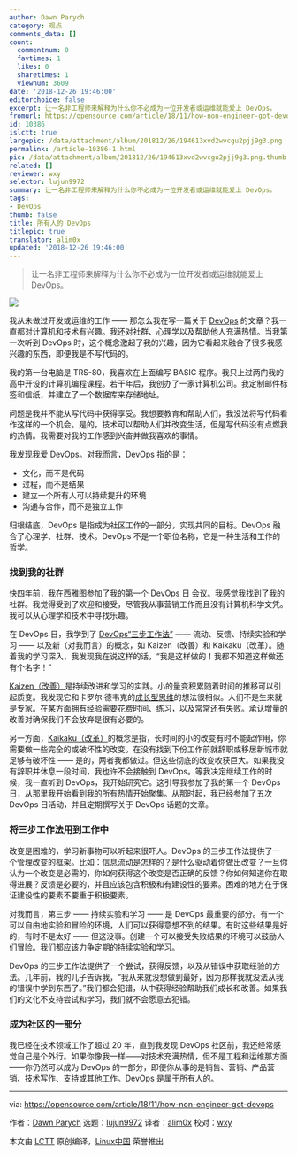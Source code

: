 ```yaml
---
author: Dawn Parych
category: 观点
comments_data: []
count:
  commentnum: 0
  favtimes: 1
  likes: 0
  sharetimes: 1
  viewnum: 3609
date: '2018-12-26 19:46:00'
editorchoice: false
excerpt: 让一名非工程师来解释为什么你不必成为一位开发者或运维就能爱上 DevOps。
fromurl: https://opensource.com/article/18/11/how-non-engineer-got-devops
id: 10386
islctt: true
largepic: /data/attachment/album/201812/26/194613xvd2wvcgu2pjj9g3.png
permalink: /article-10386-1.html
pic: /data/attachment/album/201812/26/194613xvd2wvcgu2pjj9g3.png.thumb.jpg
related: []
reviewer: wxy
selector: lujun9972
summary: 让一名非工程师来解释为什么你不必成为一位开发者或运维就能爱上 DevOps。
tags:
- DevOps
thumb: false
title: 所有人的 DevOps
titlepic: true
translator: alim0x
updated: '2018-12-26 19:46:00'
---
```



> 
> 让一名非工程师来解释为什么你不必成为一位开发者或运维就能爱上 DevOps。
> 
> 
> 


![](/data/attachment/album/201812/26/194613xvd2wvcgu2pjj9g3.png)


我从未做过开发或运维的工作 —— 那怎么我在写一篇关于 [DevOps](https://opensource.com/resources/devops) 的文章？我一直都对计算机和技术有兴趣。我还对社群、心理学以及帮助他人充满热情。当我第一次听到 DevOps 时，这个概念激起了我的兴趣，因为它看起来融合了很多我感兴趣的东西，即便我是不写代码的。


我的第一台电脑是 TRS-80，我喜欢在上面编写 BASIC 程序。我只上过两门我的高中开设的计算机编程课程。若干年后，我创办了一家计算机公司。我定制邮件标签和信纸，并建立了一个数据库来存储地址。


问题是我并不能从写代码中获得享受。我想要教育和帮助人们，我没法将写代码看作这样的一个机会。是的，技术可以帮助人们并改变生活，但是写代码没有点燃我的热情。我需要对我的工作感到兴奋并做我喜欢的事情。


我发现我爱 DevOps。对我而言，DevOps 指的是：


* 文化，而不是代码
* 过程，而不是结果
* 建立一个所有人可以持续提升的环境
* 沟通与合作，而不是独立工作


归根结底，DevOps 是指成为社区工作的一部分，实现共同的目标。DevOps 融合了心理学、社群、技术。DevOps 不是一个职位名称，它是一种生活和工作的哲学。


### 找到我的社群


快四年前，我在西雅图参加了我的第一个 [DevOps 日](https://www.devopsdays.org/) 会议。我感觉我找到了我的社群。我觉得受到了欢迎和接受，尽管我从事营销工作而且没有计算机科学文凭。我可以从心理学和技术中寻找乐趣。


在 DevOps 日，我学到了 [DevOps“三步工作法”](https://itrevolution.com/the-three-ways-principles-underpinning-devops/) —— 流动、反馈、持续实验和学习 —— 以及新（对我而言）的概念，如 Kaizen（改善）和 Kaikaku（改革）。随着我的学习深入，我发现我在说这样的话，“我是这样做的！我都不知道这样做还有个名字！”


[Kaizen（改善）](https://en.wikipedia.org/wiki/Kaizen)是持续改进和学习的实践。小的量变积累随着时间的推移可以引起质变。我发现它和卡罗尔·德韦克的[成长型思维](https://en.wikipedia.org/wiki/Mindset#Fixed_and_growth)的想法很相似。人们不是生来就是专家。在某方面拥有经验需要花费时间、练习，以及常常还有失败。承认增量的改善对确保我们不会放弃是很有必要的。


另一方面，[Kaikaku（改革）](https://en.wikipedia.org/wiki/Kaikaku)的概念是指，长时间的小的改变有时不能起作用，你需要做一些完全的或破坏性的改变。在没有找到下份工作前就辞职或移居新城市就足够有破坏性 —— 是的，两者我都做过。但这些彻底的改变收获巨大。如果我没有辞职并休息一段时间，我也许不会接触到 DevOps。等我决定继续工作的时候，我一直听到 DevOps，我开始研究它。这引导我参加了我的第一个 DevOps 日，从那里我开始看到我的所有热情开始聚集。从那时起，我已经参加了五次 DevOps 日活动，并且定期撰写关于 DevOps 话题的文章。


### 将三步工作法用到工作中


改变是困难的，学习新事物可以听起来很吓人。DevOps 的三步工作法提供了一个管理改变的框架。比如：信息流动是怎样的？是什么驱动着你做出改变？一旦你认为一个改变是必需的，你如何获得这个改变是否正确的反馈？你如何知道你在取得进展？反馈是必要的，并且应该包含积极和有建设性的要素。困难的地方在于保证建设性的要素不要重于积极要素。


对我而言，第三步 —— 持续实验和学习 —— 是 DevOps 最重要的部分。有一个可以自由地实验和冒险的环境，人们可以获得意想不到的结果。有时这些结果是好的，有时不是太好 —— 但这没事。创建一个可以接受失败结果的环境可以鼓励人们冒险。我们都应该力争定期的持续实验和学习。


DevOps 的三步工作法提供了一个尝试，获得反馈，以及从错误中获取经验的方法。几年前，我的儿子告诉我，“我从来就没想做到最好，因为那样我就没法从我的错误中学到东西了。”我们都会犯错，从中获得经验帮助我们成长和改善。如果我们的文化不支持尝试和学习，我们就不会愿意去犯错。


### 成为社区的一部分


我已经在技术领域工作了超过 20 年，直到我发现 DevOps 社区前，我还经常感觉自己是个外行。如果你像我一样——对技术充满热情，但不是工程和运维那方面——你仍然可以成为 DevOps 的一部分，即便你从事的是销售、营销、产品营销、技术写作、支持或其他工作。DevOps 是属于所有人的。




---


via: <https://opensource.com/article/18/11/how-non-engineer-got-devops>


作者：[Dawn Parych](https://opensource.com/users/dawnparzych) 选题：[lujun9972](https://github.com/lujun9972) 译者：[alim0x](https://github.com/alim0x) 校对：[wxy](https://github.com/wxy)


本文由 [LCTT](https://github.com/LCTT/TranslateProject) 原创编译，[Linux中国](https://linux.cn/) 荣誉推出